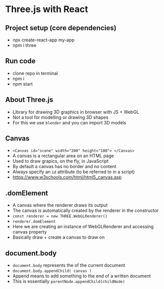 # Three.js with React 

## Project setup (core dependencies)
- npx create-react-app my-app 
- npm i three 

## Run code 
- clone repo in terminal 
- npm i
- npm start 

## About Three.js 
- Library for drawing 3D graphics in browser with JS + WebGL
- Not a tool for modelling or drawing 3D shapes 
- For this we use `blender` and you can import 3D models

## Canvas 
- `<Canvas id="scene" width="200" height="100"> </Canvas>`
- A canvas is a rectangular area on an HTML page
- Used to draw grapics, on the fly, in JavaScript
- By default a canvas has no border and no content 
- Always specify an `id` attribute (to be referred to in a script)
- https://www.w3schools.com/html/html5_canvas.asp

## .domElement
- A canvas where the renderer draws its output 
- The canvas is automatically created by the renderer in the constructor 
- `const renderer = new THREE.WebGLRenderer()`
- `renderer.domElement`
- Here we are creating an instance of WebGLRenderer and accessing canvas property 
- Basically draw + create a canvas to draw on 

## document.body 
- `document.body` represents the <body> of the current document 
- `document.body.appendChild( canvas )`
- Append means to add something to the end of a written document
- This is essentially `parentNode.appendChild(childNode)`



